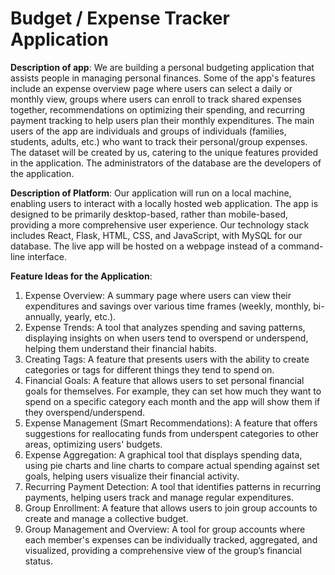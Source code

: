 # Budget / Expense Tracker Application

**Description of app**: We are building a personal budgeting application that assists people in managing personal finances. Some of the app's features include an expense overview page where users can select a daily or monthly view, groups where users can enroll to track shared expenses together, recommendations on optimizing their spending, and recurring payment tracking to help users plan their monthly expenditures. The main users of the app are individuals and groups of individuals (families, students,  adults, etc.) who want to track their personal/group expenses. The dataset will be created by us, catering to the unique features provided in the application. The administrators of the database are the developers of the application.

**Description of Platform**: Our application will run on a local machine, enabling users to interact with a locally hosted web application. The app is designed to be primarily desktop-based, rather than mobile-based, providing a more comprehensive user experience. Our technology stack includes React, Flask, HTML, CSS, and JavaScript, with MySQL for our database. The live app will be hosted on a webpage instead of a command-line interface. 

**Feature Ideas for the Application**:
1. Expense Overview: A summary page where users can view their expenditures and savings over various time frames (weekly, monthly, bi-annually, yearly, etc.).
2. Expense Trends: A tool that analyzes spending and saving patterns, displaying insights on when users tend to overspend or underspend, helping them understand their financial habits.
3. Creating Tags: A feature that presents users with the ability to create categories or tags for different things they tend to spend on.
4. Financial Goals: A feature that allows users to set personal financial goals for themselves. For example, they can set how much they want to spend on a specific category each month and the app will show them if they overspend/underspend.
5. Expense Management (Smart Recommendations): A feature that offers suggestions for reallocating funds from underspent categories to other areas, optimizing users' budgets.
6. Expense Aggregation: A graphical tool that displays spending data, using pie charts and line charts to compare actual spending against set goals, helping users visualize their financial activity.
7. Recurring Payment Detection: A tool that identifies patterns in recurring payments, helping users track and manage regular expenditures.
8. Group Enrollment: A feature that allows users to join group accounts to create and manage a collective budget.
9. Group Management and Overview: A tool for group accounts where each member's expenses can be individually tracked, aggregated, and visualized, providing a comprehensive view of the group’s financial status.
